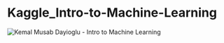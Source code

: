 # Kaggle_Intro-to-Machine-Learning
![Kemal Musab Dayioglu - Intro to Machine Learning](https://github.com/kemda2/Kaggle-Courses/assets/19648132/50026396-7aeb-4f6b-b7e7-311c32991128)

